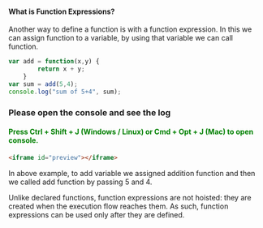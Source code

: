 <h4> What is Function Expressions? </h4>
<p>Another way to define a function is with a function expression. In this we can assign function to a variable, by using that variable we can call function.</p>

```javascript
var add = function(x,y) {
		return x + y;
	}
var sum = add(5,4);
console.log("sum of 5+4", sum);
```
<h3>Please open the console and see the log </h3>
<h4 style="color:green;">Press Ctrl + Shift + J (Windows / Linux) or Cmd + Opt + J (Mac) to open console. </h4>

```html
<iframe id="preview"></iframe>
```
<p>In above example, to add variable we assigned addition function and then we called add function by passing 5 and 4.</p>
<p> Unlike declared functions, function expressions are not hoisted: they are created when the execution flow reaches them. As such, function expressions can be used only after they are defined.</p>

